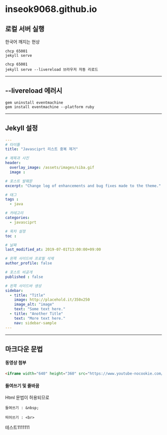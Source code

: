 # inseok9068.github.io

## 로컬 서버 실행
한국어 깨지는 현상 

```shell
chcp 65001 
jekyll serve

chcp 65001 
jekyll serve --livereload 브라우저 자동 리로드
```
---
## --livereload 에러시
```
gem uninstall eventmachine
gem install eventmachine --platform ruby
``` 
---
## Jekyll 설정
```yaml
---
# 타이틀
title: "Javasciprt 리스트 중복 제거"

# 제목과 사진
header:
  overlay_image: /assets/images/siba.gif
  image : 

# 포스트 발췌문
excerpt: "Change log of enhancements and bug fixes made to the theme." 

# 태그
tags : 
  - java    

# 카테고리
categories: 
  - javasciprt 

# 목차 설정
toc : 

# 날짜
last_modified_at: 2019-07-01T13:00:00+09:00

# 왼쪽 사이드바 프로필 삭제
author_profile: false

# 포스트 비공개
published : false

# 왼쪽 사이드바 생성
sidebar:
  - title: "Title"
    image: http://placehold.it/350x250
    image_alt: "image"
    text: "Some text here."
  - title: "Another Title"
    text: "More text here."
    nav: sidebar-sample
---
```
---
## 마크다운 문법

#### 동영상 첨부
```html
<iframe width="640" height="360" src="https://www.youtube-nocookie.com/embed/l2Of1-d5E5o?controls=0&amp;showinfo=0" frameborder="0" allowfullscreen></iframe>
```

#### 들여쓰기 및 줄바꿈
Html 문법이 허용되므로
```
들여쓰기 : &nbsp;

띄어쓰기 : <br>
``` 
테스트1111111